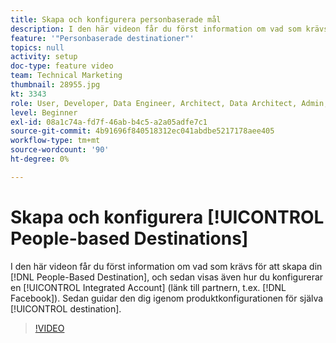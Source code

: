 ```yaml
---
title: Skapa och konfigurera personbaserade mål
description: I den här videon får du först information om vad som krävs för att skapa ett personbaserat mål. Sedan visas även hur du konfigurerar ett integrerat konto (länk till partnern, t.ex. Facebook). Sedan guidar vi dig igenom konfigurationen av själva destinationen.
feature: '"Personbaserade destinationer"'
topics: null
activity: setup
doc-type: feature video
team: Technical Marketing
thumbnail: 28955.jpg
kt: 3343
role: User, Developer, Data Engineer, Architect, Data Architect, Admin, Leader
level: Beginner
exl-id: 08a1c74a-fd7f-46ab-b4c5-a2a05adfe7c1
source-git-commit: 4b91696f840518312ec041abdbe5217178aee405
workflow-type: tm+mt
source-wordcount: '90'
ht-degree: 0%

---
```


# Skapa och konfigurera [!UICONTROL People-based Destinations]

I den här videon får du först information om vad som krävs för att skapa din [!DNL People-Based Destination], och sedan visas även hur du konfigurerar en [!UICONTROL Integrated Account] (länk till partnern, t.ex. [!DNL Facebook]). Sedan guidar den dig igenom produktkonfigurationen för själva [!UICONTROL destination].

>[!VIDEO](https://video.tv.adobe.com/v/28955/?quality=12)
